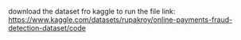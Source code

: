 download the dataset fro kaggle to run the file 
link: https://www.kaggle.com/datasets/rupakroy/online-payments-fraud-detection-dataset/code
